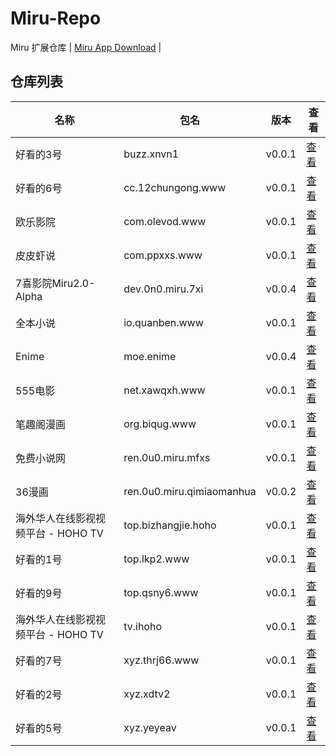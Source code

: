 
# Miru-Repo

Miru 扩展仓库 | [Miru App Download](https://github.com/bizhangjie/repo) |

## 仓库列表
|  名称   | 包名 | 版本 | 查看 |
|  ----   | ---- | --- | ---  |
| 好看的3号 | buzz.xnvn1 | v0.0.1 | [查看](https://github.com/bizhangjie/repo/blob/main/repo/buzz.xnvn1.js) |
| 好看的6号 | cc.12chungong.www | v0.0.1 | [查看](https://github.com/bizhangjie/repo/blob/main/repo/cc.12chungong.www.js) |
| 欧乐影院 | com.olevod.www | v0.0.1 | [查看](https://github.com/bizhangjie/repo/blob/main/repo/com.olevod.www.js) |
| 皮皮虾说 | com.ppxxs.www | v0.0.1 | [查看](https://github.com/bizhangjie/repo/blob/main/repo/com.ppxxs.www.js) |
| 7喜影院Miru2.0-Alpha | dev.0n0.miru.7xi | v0.0.4 | [查看](https://github.com/bizhangjie/repo/blob/main/repo/dev.0n0.miru.7xi.js) |
| 全本小说 | io.quanben.www | v0.0.1 | [查看](https://github.com/bizhangjie/repo/blob/main/repo/io.quanben.www.js) |
| Enime | moe.enime | v0.0.4 | [查看](https://github.com/bizhangjie/repo/blob/main/repo/moe.enime.js) |
| 555电影 | net.xawqxh.www | v0.0.1 | [查看](https://github.com/bizhangjie/repo/blob/main/repo/net.xawqxh.www.js) |
| 笔趣阁漫画 | org.biqug.www | v0.0.1 | [查看](https://github.com/bizhangjie/repo/blob/main/repo/org.biqug.www.js) |
| 免费小说网 | ren.0u0.miru.mfxs | v0.0.1 | [查看](https://github.com/bizhangjie/repo/blob/main/repo/ren.0u0.miru.mfxs.js) |
| 36漫画 | ren.0u0.miru.qimiaomanhua | v0.0.2 | [查看](https://github.com/bizhangjie/repo/blob/main/repo/ren.0u0.miru.qimiaomanhua.js) |
| 海外华人在线影视视频平台 - HOHO TV | top.bizhangjie.hoho | v0.0.1 | [查看](https://github.com/bizhangjie/repo/blob/main/repo/top.bizhangjie.hoho.js) |
| 好看的1号 | top.lkp2.www | v0.0.1 | [查看](https://github.com/bizhangjie/repo/blob/main/repo/top.lkp2.www.js) |
| 好看的9号 | top.qsny6.www | v0.0.1 | [查看](https://github.com/bizhangjie/repo/blob/main/repo/top.qsny6.www.js) |
| 海外华人在线影视视频平台 - HOHO TV | tv.ihoho | v0.0.1 | [查看](https://github.com/bizhangjie/repo/blob/main/repo/tv.ihoho.js) |
| 好看的7号 | xyz.thrj66.www | v0.0.1 | [查看](https://github.com/bizhangjie/repo/blob/main/repo/xyz.thrj66.www.js) |
| 好看的2号 | xyz.xdtv2 | v0.0.1 | [查看](https://github.com/bizhangjie/repo/blob/main/repo/xyz.xdtv2.js) |
| 好看的5号 | xyz.yeyeav | v0.0.1 | [查看](https://github.com/bizhangjie/repo/blob/main/repo/xyz.yeyeav.js) |
